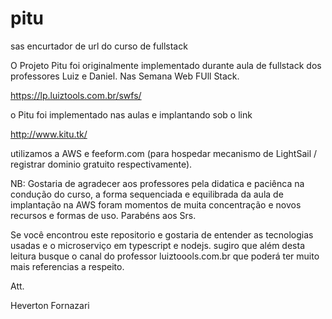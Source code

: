 # pitu
sas encurtador de url do curso de fullstack


O Projeto Pitu foi originalmente implementado durante aula de fullstack dos professores Luiz e Daniel. Nas Semana Web FUll Stack.

https://lp.luiztools.com.br/swfs/

o Pitu foi implementado nas aulas e implantando sob o link 

http://www.kitu.tk/

utilizamos a AWS e feeform.com (para hospedar mecanismo de LightSail / registrar dominio gratuito respectivamente).


NB: Gostaria de agradecer aos professores pela didatica e paciênca na condução do curso, a forma sequenciada e equilibrada da aula de implantação na AWS foram momentos de muita concentração e novos recursos e formas de uso. Parabéns aos Srs.

Se você encontrou este repositorio e gostaria de entender as tecnologias usadas e o microserviço em typescript e nodejs. sugiro que além desta leitura busque o canal do professor luiztoools.com.br  que poderá ter muito mais referencias a respeito.

Att.

Heverton Fornazari
